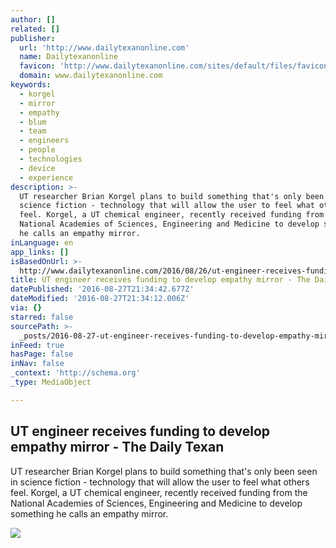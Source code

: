 ```yaml
---
author: []
related: []
publisher:
  url: 'http://www.dailytexanonline.com'
  name: Dailytexanonline
  favicon: 'http://www.dailytexanonline.com/sites/default/files/favicon_0.ico'
  domain: www.dailytexanonline.com
keywords:
  - korgel
  - mirror
  - empathy
  - blum
  - team
  - engineers
  - people
  - technologies
  - device
  - experience
description: >-
  UT researcher Brian Korgel plans to build something that's only been seen in
  science fiction - technology that will allow the user to feel what others
  feel. Korgel, a UT chemical engineer, recently received funding from the
  National Academies of Sciences, Engineering and Medicine to develop something
  he calls an empathy mirror.
inLanguage: en
app_links: []
isBasedOnUrl: >-
  http://www.dailytexanonline.com/2016/08/26/ut-engineer-receives-funding-to-develop-empathy-mirror
title: UT engineer receives funding to develop empathy mirror - The Daily Texan
datePublished: '2016-08-27T21:34:42.677Z'
dateModified: '2016-08-27T21:34:12.006Z'
via: {}
starred: false
sourcePath: >-
  _posts/2016-08-27-ut-engineer-receives-funding-to-develop-empathy-mirror-the.md
inFeed: true
hasPage: false
inNav: false
_context: 'http://schema.org'
_type: MediaObject

---
```

<article style=""><h1>UT engineer receives funding to develop empathy mirror - The Daily Texan</h1><p>UT researcher Brian Korgel plans to build something that's only been seen in science fiction - technology that will allow the user to feel what others feel. Korgel, a UT chemical engineer, recently received funding from the National Academies of Sciences, Engineering and Medicine to develop something he calls an empathy mirror.</p><img src="http://www.dailytexanonline.com/sites/default/files/images/2016/08/0825_illo_JackyTovar.jpg" /></article>